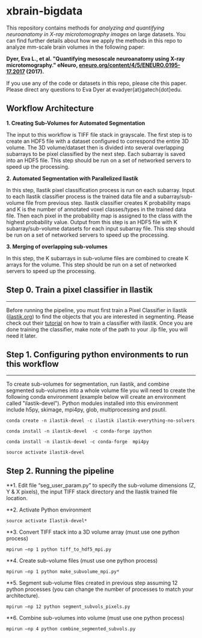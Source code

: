 # xbrain-bigdata

This repository contains methods for _analyzing and quantifying neuroanatomy in X-ray microtomography images_ on large datasets. You can find further details about how we apply the methods in this repo to analyze mm-scale brain volumes in the following paper:

__Dyer, Eva L., et al. "Quantifying mesoscale neuroanatomy using X-ray microtomography." eNeuro, [eneuro.org/content/4/5/ENEURO.0195-17.2017](http://www.eneuro.org/content/4/5/ENEURO.0195-17.2017) (2017).__

If you use any of the code or datasets in this repo, please cite this paper. 
Please direct any questions to Eva Dyer at evadyer{at}gatech{dot}edu.

## Workflow Architecture
**1. Creating Sub-Volumes for Automated Segmentation**

The input to this workflow is TIFF file stack in grayscale. The first step is to create an HDF5 file with a dataset configured to correspond the entire 3D volume. The 3D volume/dataset then is divided into several overlapping subarrays to be pixel classified by the next step. Each subarray is saved into an HDF5 file. 
This step should be run on a set of networked servers to speed up the processing.

**2. Automated Segmentation with Parallelized Ilastik**

In this step, Ilastik pixel classification process is run on each subarray. Input to each Ilastik classifier process is the trained data file and a subarray/sub-volume file from previous step. Ilastik classifier creates K probability maps and K is the number of annotated voxel classes/types in the trained data file. Then each pixel in the probability map is assigned to the class with the highest probability value. Output from this step is an HDF5 file with K subarray/sub-volume datasets for each input subarray file.
This step should be run on a set of networked servers to speed up the processing.

**3. Merging of overlapping sub-volumes**

In this step, the K subarrays in sub-volume files are combined to create K arrays for the volume. 
This step should be run on a set of networked servers to speed up the processing.


## Step 0. Train a pixel classifier in Ilastik
----------------------------------------------------
Before running the pipeline, you must first train a Pixel Classifier in Ilastik ([ilastik.org](http://www.ilastik.org)) to find the objects that you are interested in segmenting. Please check out their [tutorial](http://ilastik.org/documentation/pixelclassification/pixelclassification) on how to train a classifier with ilastik. Once you are done training the classifier, make note of the path to your .ilp file, you will need it later.


## Step 1. Configuring python environments to run this workflow
----------------------------------------------------

To create sub-volumes for segmentation, run ilastik, and combine segmented sub-volumes into a whole volume file you will need to create the following conda environment (example below will create an environment called "ilastik-devel"). Python modules installed into this environment include h5py, skimage, mpi4py, glob, multiprocessing and psutil.

```
conda create -n ilastik-devel -c ilastik ilastik-everything-no-solvers

conda install -n ilastik-devel  -c conda-forge ipython

conda install -n ilastik-devel -c conda-forge  mpi4py

source activate ilastik-devel
```

## Step 2. Running the pipeline

**1. Edit file “seg_user_param.py” to specify the sub-volume dimensions (Z, Y & X pixels), the input TIFF stack directory and the Ilastik trained file location.

**2. Activate Python environment

```
source activate Ilastik-devel*
```

**3. Convert TIFF stack into a 3D volume array (must use one python process)
```
mpirun –np 1 python tiff_to_hdf5_mpi.py
```

**4. Create sub-volume files (must use one python process)

```
mpirun –np 1 python make_subvolume_mpi.py*
```

**5. Segment sub-volume files created in previous step assuming 12 python processes (you can change the number of processes to match your architecture).

```
mpirun –np 12 python segment_subvols_pixels.py
```

**6. Combine sub-volumes into volume (must use one python process)
```
mpirun –np 4 python combine_segmented_subvols.py
```
